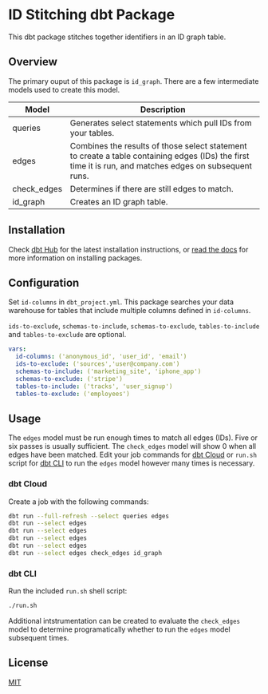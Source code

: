 # ID Stitching dbt Package

This dbt package stitches together identifiers in an ID graph table.

## Overview

The primary ouput of this package is `id_graph`. There are a few intermediate models used to create this model.

| Model | Description |
| --- | --- |
| queries | Generates select statements which pull IDs from your tables. |
| edges | Combines the results of those select statement to create a table containing edges (IDs) the first time it is run, and matches edges on subsequent runs. |
| check_edges | Determines if there are still edges to match. |
| id_graph | Creates an ID graph table. |

## Installation

Check [dbt Hub](https://hub.getdbt.com/rudderlabs/id_stitching/latest/) for the latest installation instructions, or [read the docs](https://docs.getdbt.com/docs/package-management) for more information on installing packages.

## Configuration

Set `id-columns` in `dbt_project.yml`. This package searches your data warehouse for tables that include multiple columns defined in `id-columns`.

`ids-to-exclude`, `schemas-to-include`, `schemas-to-exclude`, `tables-to-include` and `tables-to-exclude` are optional.

```yaml
vars:
  id-columns: ('anonymous_id', 'user_id', 'email')
  ids-to-exclude: ('sources','user@company.com')
  schemas-to-include: ('marketing_site', 'iphone_app')
  schemas-to-exclude: ('stripe')
  tables-to-include: ('tracks', 'user_signup')
  tables-to-exclude: ('employees')
```

## Usage

The `edges` model must be run enough times to match all edges (IDs). Five or six passes is usually sufficient. The `check_edges` model will show 0 when all edges have been matched. Edit your job commands for [dbt Cloud](https://docs.getdbt.com/docs/dbt-cloud/cloud-overview) or `run.sh` script for [dbt CLI](https://docs.getdbt.com/dbt-cli/cli-overview) to run the `edges` model however many times is necessary.

### dbt Cloud

Create a job with the following commands:

```bash
dbt run --full-refresh --select queries edges
dbt run --select edges
dbt run --select edges
dbt run --select edges
dbt run --select edges
dbt run --select edges check_edges id_graph
```

### dbt CLI

Run the included `run.sh` shell script:

```bash
./run.sh
```

Additional intstrumentation can be created to evaluate the `check_edges` model to determine programatically whether to run the `edges` model subsequent times.

## License

[MIT](LICENSE)
